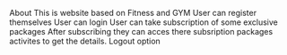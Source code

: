 About
This is website based on Fitness and GYM User can register themselves User can login User can take subscription of some exclusive packages After subscribing they can acces there subsription packages activites to get the details. Logout option
